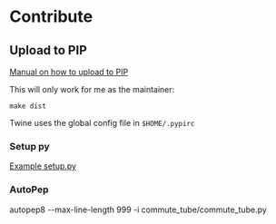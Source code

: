 # Contribute

## Upload to PIP

[Manual on how to upload to PIP](https://packaging.python.org/tutorials/distributing-packages/#working-in-development-mode)

This will only work for me as the maintainer:

    make dist

Twine uses the global config file in `$HOME/.pypirc`

### Setup py

[Example setup.py](https://github.com/pypa/sampleproject/blob/master/setup.py)

### AutoPep

autopep8 --max-line-length 999 -i commute_tube/commute_tube.py